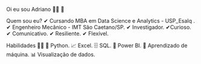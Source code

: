 Oi eu sou Adriano 👩‍💻 👋

Quem sou eu?
✔ Cursando MBA em Data Science e Analytics -  USP_Esalq .
✔ Engenheiro Mecânico - IMT São Caetano/SP.
✔ Investigador.
✔Curioso.
✔ Comunicativo.
✔ Resiliente.
✔ Flexível.

Habilidades 👩‍💻
🐍 Python.
📈 Excel.
🗄 SQL.
🧮 Power BI.
🔮 Aprendizado de máquina.
📊 Visualização de dados.
